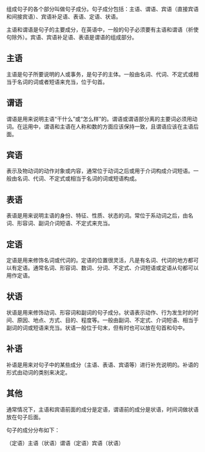 组成句子的各个部分叫做句子成分。句子成分包括：主语、谓语、宾语（直接宾语和间接宾语）、宾语补足语、表语、定语、状语。

主语和谓语是句子的主要成分，在英语中，一般的句子必须要有主语和谓语（祈使句除外）。宾语、宾语补足语、表语是谓语的组成部分。
## 主语
主语是句子所要说明的人或事务，是句子的主体。一般由名词、代词、不定式或相当于名词的词或者短语来充当，位于句首。
## 谓语
谓语是用来说明主语“干什么”或“怎么样”的。谓语或谓语部分离的主要词必须用动词。在运用中，谓语和主语在人称和数的方面应该保持一致，且谓语应该在主语后面。
## 宾语
表示及物动词的动作对象或内容，通常位于动词之后或用于介词构成介词短语。一般由名词、代词、不定式或相当于名词的词或短语构成。
## 表语
表语是用来说明主语的身份、特征、性质、状态的词。常位于系动词之后，由名词、形容词、副词介词短语、不定式来充当。
## 定语
定语是用来修饰名词或代词的。定语的位置很灵活，凡是有名词、代词的地方都可以有定语。通常名词、形容词、数词、分词、不定式、介词短语或定语从句都可以用作定语。
## 状语
状语是用来修饰动词、形容词和副词的句子成分。状语表示动作、行为发生时的时间、原因、地点、方式、目的、程度等。一般由副词、不定式、介词短语、相当于副词的词或短语来充当。状语一般位于句末，但有时也可以放在句首和句中。
## 补语
补语是用来对句子中的某些成分（主语、表语、宾语等）进行补充说明的。补语的形式由动词的类别来决定。
## 其他
通常情况下，主语和宾语前面的成分是定语，谓语前的成分是状语，时间词做状语放在句子后面。

句子的成分分布如下：

（定语）主语（状语）谓语（定语）宾语（状语）

